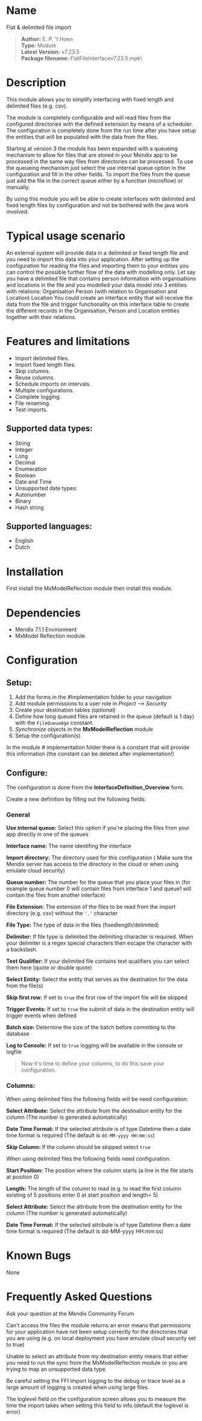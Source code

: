 # Name
Flat & delimited file import


> **Author:** E. P. 't Hoen\
**Type:** Module\
**Latest Version:** v7.23.5\
**Package filename:** FlatFileInterfacev7.23.5.mpk\


# Description
 
This module allows you to simplify interfacing with fixed length and delimited files (e.g. csv).

The module is completely configurable and will read files from the configured directories with the defined extension by means of a scheduler. The configuration is completely done from the run time after you have setup the entities that will be populated with the data from the files.

Starting at version 3 the module has been expanded with a queueing mechanism to allow for files that are stored in your Mendix app to be processed in the same way files from directories can be processed. To use the queueing mechanism just select the use internal queue option in the configuration and fill in the other fields. To import the files from the queue just add the file in the correct queue either by a function (microflow) or manually.

By using this module you will be able to create interfaces with delimited and fixed length files by configuration and not be bothered with the java work involved.

# Typical usage scenario
 
An external system will provide data in a delimited or fixed length file and you need to import this data into your application. After setting up the configuration for reading the files and importing them to your entities you can control the possible further flow of the data with modelling only.
Let say you have a delimited file that contains person information with organisations and locations in the file and you modelled your data model into 3 entities with relations: 
Organisation
Person (with relation to Organisation and Location)
Location
You could create an interface entity that will receive the data from the file and trigger functionality on this interface table to create the different records in the Organisation, Person and Location entities together with their relations.
 

# Features and limitations
 
- Import delimited files.
- Import fixed length files.
- Skip columns.
- Reuse columns.
- Schedule imports on intervals.
- Multiple configurations.
- Complete logging.
- File renaming.
- Test imports.

## Supported data types:
- String
- Integer
- Long
- Decimal
- Enumeration
- Boolean
- Date and Time
- Unsupported date types:
- Autonumber
- Binary
- Hash string

## Supported languages:
- English
- Dutch

# Installation

First install the MxModelReflection module then install this module.

# Dependencies

- Mendix 7.1.1 Environment
- MxModel Reflection module

# Configuration
## Setup:

1) Add the forms in the #Implementation folder to your navigation
2) Add module permissions to a user role in *Project --> Security*
3) Create your destination tables *(optional)*
4) Define how long queued files are retained in the queue (default is 1 day) with the `FileQueueAge` constant.
5) *Synchronize* objects in the **MxModelReflection** module
6) Setup the configuration(s)

In the module # implementation folder there is a constant that will provide this information (the constant can be deleted after implementation!)


## Configure:

The configuration is done from the **InterfaceDefinition_Overview** form.

Create a new definition by filling out the following fields:

### General

**Use internal queue:** Select this option if you're placing the files from your app directly in one of the queues

**Interface name:** The name identifing the interface

**Import directory:** The directory used for this configuration ( Make sure the Mendix server has access to the directory in the cloud or when using emulate cloud security)

**Queue number:** The number for the queue that you place your files in (for example queue number 0 will contain files from interface 1 and queue1 will contain the files from another interface)

**File Extension:** The extension of the files to be read from the import directory (e.g. csv) without the `'.'` character

**File Type:**  The type of data in the files (fixedlength/delimited)

**Delimiter:** If file type is delimited the delimiting character is required. When your delimiter is a regex special characters then escape the character with a backslash.

**Text Qualifier:** If your delimited file contains text qualifiers you can select them here (quote or double quote)

**Select Entity:** Select the entity that serves as the destination for the data from the file(s)

**Skip first row:** If set to `true` the first row of the import file will be skipped

**Trigger Events:** If set to `true` the submit of data in the destination entity will trigger events when defined

**Batch size:** Determine the size of the batch before commiting to the database

**Log to Console:** If set to `true` logging will be available in the console or logfile


> Now it's time to define your columns, to do this save your configuration.

### Columns:

When using delimited files the following fields will be need configuration:

**Select Attribute:**  Select the attribute from the destination entity for the column (The number is generated automatically)

**Date Time Format:** If the selected attribute is of type Datetime then a date time format is required (The default is `dd-MM-yyyy HH:mm:ss`)

**Skip Column:**  If the column should be skipped select `true`

When using delimited files the following fields need configuration:

**Start Position:** The position where the column starts (a line in the file starts at position 0)

**Length:** The length of the column to read (e.g. to read the first column existing of 5 positions enter 0 at start position and length= 5)

**Select Attribute:**   Select the attribute from the destination entity for the column  (The number is generated automatically)

**Date Time Format:**  If the selected attribute is of type Datetime then a date time format is required  (The default is dd-MM-yyyy HH:mm:ss)

 

# Known Bugs

None
 

# Frequently Asked Questions

Ask your question at the Mendix Community Forum

Can't access the files the module returns an error means that permissions for your application have not been setup correctly for the directories that you are using (e.g. on local deployment you have emulate cloud security set to true)

Unable to select an attribute from my destination entity means that either you need to run the sync from the MxModelReflection module or you are trying to map an unsupported data type.

Be careful setting the FFI Import logging to the debug or trace level as a large amount of logging is created when using large files.

The loglevel field on the configuration screen allows you to measure the time the import takes when setting this field to info.(default the loglevel is error)
